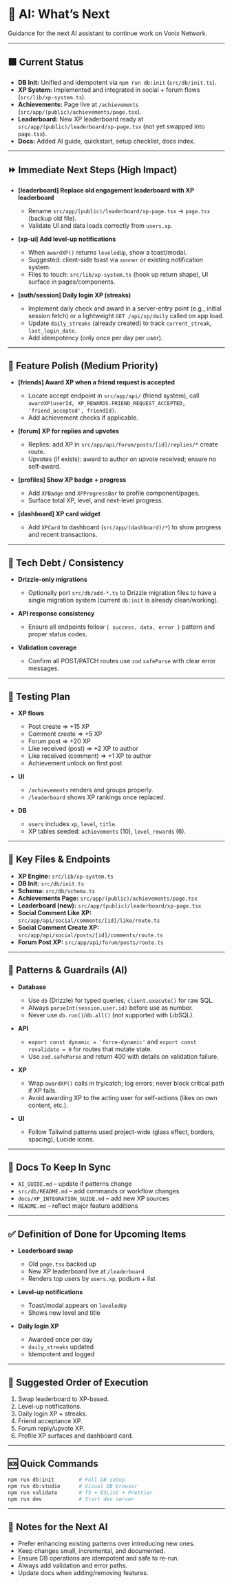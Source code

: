 # 🤖 AI: What’s Next

Guidance for the next AI assistant to continue work on Vonix Network.

---

## 🟩 Current Status

- **DB Init:** Unified and idempotent via `npm run db:init` (`src/db/init.ts`).
- **XP System:** Implemented and integrated in social + forum flows (`src/lib/xp-system.ts`).
- **Achievements:** Page live at `/achievements` (`src/app/(public)/achievements/page.tsx`).
- **Leaderboard:** New XP leaderboard ready at `src/app/(public)/leaderboard/xp-page.tsx` (not yet swapped into `page.tsx`).
- **Docs:** Added AI guide, quickstart, setup checklist, docs index.

---

## ⏩ Immediate Next Steps (High Impact)

- **[leaderboard] Replace old engagement leaderboard with XP leaderboard**
  - Rename `src/app/(public)/leaderboard/xp-page.tsx` → `page.tsx` (backup old file).
  - Validate UI and data loads correctly from `users.xp`.

- **[xp-ui] Add level-up notifications**
  - When `awardXP()` returns `leveledUp`, show a toast/modal.
  - Suggested: client-side toast via `sonner` or existing notification system.
  - Files to touch: `src/lib/xp-system.ts` (hook up return shape), UI surface in pages/components.

- **[auth/session] Daily login XP (streaks)**
  - Implement daily check and award in a server-entry point (e.g., initial session fetch) or a lightweight `GET /api/xp/daily` called on app load.
  - Update `daily_streaks` (already created) to track `current_streak`, `last_login_date`.
  - Add idempotency (only once per day per user).

---

## 🔧 Feature Polish (Medium Priority)

- **[friends] Award XP when a friend request is accepted**
  - Locate accept endpoint in `src/app/api/` (friend system), call `awardXP(userId, XP_REWARDS.FRIEND_REQUEST_ACCEPTED, 'friend_accepted', friendId)`.
  - Add achievement checks if applicable.

- **[forum] XP for replies and upvotes**
  - Replies: add XP in `src/app/api/forum/posts/[id]/replies/*` create route.
  - Upvotes (if exists): award to author on upvote received; ensure no self-award.

- **[profiles] Show XP badge + progress**
  - Add `XPBadge` and `XPProgressBar` to profile component/pages.
  - Surface total XP, level, and next-level progress.

- **[dashboard] XP card widget**
  - Add `XPCard` to dashboard (`src/app/(dashboard)/*`) to show progress and recent transactions.

---

## 🧱 Tech Debt / Consistency

- **Drizzle-only migrations**
  - Optionally port `src/db/add-*.ts` to Drizzle migration files to have a single migration system (current `db:init` is already clean/working).

- **API response consistency**
  - Ensure all endpoints follow `{ success, data, error }` pattern and proper status codes.

- **Validation coverage**
  - Confirm all POST/PATCH routes use `zod` `safeParse` with clear error messages.

---

## 🧪 Testing Plan

- **XP flows**
  - Post create => +15 XP
  - Comment create => +5 XP
  - Forum post => +20 XP
  - Like received (post) => +2 XP to author
  - Like received (comment) => +1 XP to author
  - Achievement unlock on first post

- **UI**
  - `/achievements` renders and groups properly.
  - `/leaderboard` shows XP rankings once replaced.

- **DB**
  - `users` includes `xp`, `level`, `title`.
  - XP tables seeded: `achievements` (10), `level_rewards` (6).

---

## 📂 Key Files & Endpoints

- **XP Engine:** `src/lib/xp-system.ts`
- **DB Init:** `src/db/init.ts`
- **Schema:** `src/db/schema.ts`
- **Achievements Page:** `src/app/(public)/achievements/page.tsx`
- **Leaderboard (new):** `src/app/(public)/leaderboard/xp-page.tsx`
- **Social Comment Like XP:** `src/app/api/social/comments/[id]/like/route.ts`
- **Social Comment Create XP:** `src/app/api/social/posts/[id]/comments/route.ts`
- **Forum Post XP:** `src/app/api/forum/posts/route.ts`

---

## 🧭 Patterns & Guardrails (AI)

- **Database**
  - Use `db` (Drizzle) for typed queries; `client.execute()` for raw SQL.
  - Always `parseInt(session.user.id)` before use as number.
  - Never use `db.run()`/`db.all()` (not supported with LibSQL).

- **API**
  - `export const dynamic = 'force-dynamic'` and `export const revalidate = 0` for routes that mutate state.
  - Use `zod.safeParse` and return 400 with details on validation failure.

- **XP**
  - Wrap `awardXP()` calls in try/catch; log errors; never block critical path if XP fails.
  - Avoid awarding XP to the acting user for self-actions (likes on own content, etc.).

- **UI**
  - Follow Tailwind patterns used project-wide (glass effect, borders, spacing), Lucide icons.

---

## 📑 Docs To Keep In Sync

- `AI_GUIDE.md` – update if patterns change
- `src/db/README.md` – add commands or workflow changes
- `docs/XP_INTEGRATION_GUIDE.md` – add new XP sources
- `README.md` – reflect major feature additions

---

## ✅ Definition of Done for Upcoming Items

- **Leaderboard swap**
  - Old `page.tsx` backed up
  - New XP leaderboard live at `/leaderboard`
  - Renders top users by `users.xp`, podium + list

- **Level-up notifications**
  - Toast/modal appears on `leveledUp`
  - Shows new level and title

- **Daily login XP**
  - Awarded once per day
  - `daily_streaks` updated
  - Idempotent and logged

---

## 📆 Suggested Order of Execution

1. Swap leaderboard to XP-based.
2. Level-up notifications.
3. Daily login XP + streaks.
4. Friend acceptance XP.
5. Forum reply/upvote XP.
6. Profile XP surfaces and dashboard card.

---

## 🆘 Quick Commands

```bash
npm run db:init        # Full DB setup
npm run db:studio      # Visual DB browser
npm run validate       # TS + ESLint + Prettier
npm run dev            # Start dev server
```

---

## 📣 Notes for the Next AI

- Prefer enhancing existing patterns over introducing new ones.
- Keep changes small, incremental, and documented.
- Ensure DB operations are idempotent and safe to re-run.
- Always add validation and error paths.
- Update docs when adding/removing features.
